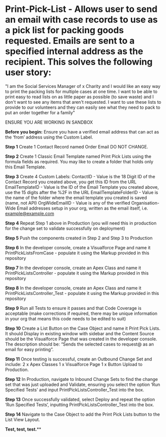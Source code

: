 # Print-Pick-List - Allows user to send an email with case records to use as a pick list for packing goods requested. Emails are sent to a specified internal address as the recipient. This solves the following user story:
"I am the Social Services Manager of x Charity and I would like an easy way to print the packing lists for multiple cases at one time. I want to be able to print easy to read lists on as little paper as possible (to save waste) and I don't want to see any items that aren't requested.  I want to use these lists to provide to our volunteers and they can easily see what they need to pack to put an order together for a family"

ENSURE YOU ARE WORKING IN SANDBOX

**Before you begin:**
Ensure you have a verified email address that can act as the ‘from’ address using the Custom Label.

**Step 1**
Create 1 Contact Record named Order Email DO NOT CHANGE.

**Step 2**
Create 1 Classic Email Template named Print Pick Lists using the formula fields as required. You may like to create a folder that holds only this Email Template.

**Step 3**
Create 4 Custom Labels:
ContactID - Value is the 18 Digit ID of the Contact Record you created above, you get this ID from the URL
EmailTemplateID - Value is the ID of the Email Template you created above,  use the 15 digits after the %2F in the URL
EmailTemplateFolderID - Value is the name of the folder where the email template you created is saved (name, not API)
OrgWideEmailID - Value is any of the verified Organisation-Wide Email addresses setup in your org, written as the email itself, i.e. example@example.com

**Step 4**
Repeat Step 1 above in Production (you will need this in production for the change set to validate successfully on deployment)

**Step 5**
Push the components created in Step 2 and Step 3 to Production

**Step 6**
In the developer console, create a Visualforce Page and name it PrintPickListsFromCase - populate it using the Markup provided in this repository

**Step 7**
In the developer console, create an Apex Class and name it PrintPickListsController - populate it using the Markup provided in this repository

**Step 8**
In the developer console, create an Apex Class and name it PrintPickListsController_Test - populate it using the Markup provided in this repository

**Step 9**
Run all Tests to ensure it passes and that Code Coverage is acceptable (make corrections if required, there may be unique information in your org that means this code needs to be edited to suit)

**Step 10**
Create a List Button on the Case Object and name it Print Pick Lists.  It should Display in existing window with sidebar and the Content Source should be the Visualforce Page that was created in the developer console. The description should be: “Sends the selected cases to request@ as an email for easy printing”.

**Step 11**
Once testing is successful, create an Outbound Change Set and include:
2 x Apex Classes
1 x Visualforce Page
1 x Button
Upload to Production.

**Step 12**
In Production, navigate to Inbound Change Sets to find the change set that was just uploaded and Validate, ensuring you select the option ‘Run Specified Tests’ and input PrintPickListsController_Test into the box.

**Step 13**
Once successfully validated, select Deploy and repeat the option ‘Run Specified Tests’, inputting PrintPickListsController_Test into the box.

**Step 14**
Navigate to the Case Object to add the Print Pick Lists button to the List View Layout.

**Test, test, test.****
